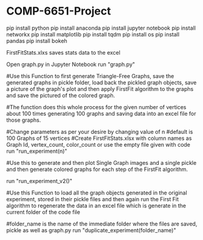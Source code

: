 # COMP-6651-Project

pip install python
pip install anaconda
pip install jupyter notebook
pip install networkx
pip install matplotlib
pip install tqdm
pip install os
pip install pandas
pip install bokeh

FirstFitStats.xlxs saves stats data to the excel

Open graph.py in Jupyter Notebook
run "graph.py"

#Use this Function to first generate Triangle-Free Graphs, save the generated graphs in pickle folder, load back the pickled graph objects, save a picture of the graph's plot and then apply FirstFit algorithm to the graphs and save the pictured of the colored graph.

#The function does this whole process for the given number of vertices about 100 times generating 100 graphs and saving data into an excel file for those graphs.

#Change parameters as per your desire by changing value of n
#default is 100 Graphs of 15 vertices
#Create FirstFitStats.xlsx with column names as Graph Id, vertex_count, color_count or use the empty file given with code
run "run_experiment(n)"

#Use this to generate and then plot Single Graph images and a single pickle and then generate colored graphs for each step of the FirstFit algorithm.
    
run "run_experiment_v2()"

#Use this Function to load all the graph objects generated in the original experiment, stored in their pickle files and then again run the First Fit algorithm to regenerate the data in an excel file which is generate in the current folder of the code file

#folder_name is the name of the immediate folder where the files are saved, pickle as well as graph.py
run "duplicate_experiment(folder_name)"


